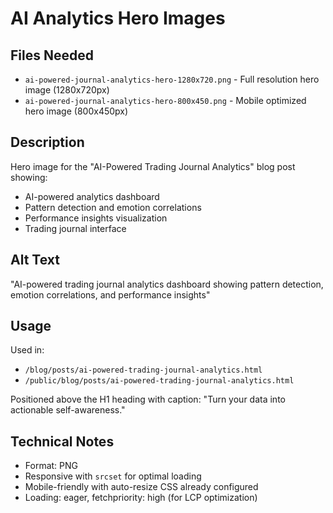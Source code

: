 # AI Analytics Hero Images

## Files Needed

- `ai-powered-journal-analytics-hero-1280x720.png` - Full resolution hero image (1280x720px)
- `ai-powered-journal-analytics-hero-800x450.png` - Mobile optimized hero image (800x450px)

## Description

Hero image for the "AI-Powered Trading Journal Analytics" blog post showing:
- AI-powered analytics dashboard
- Pattern detection and emotion correlations
- Performance insights visualization
- Trading journal interface

## Alt Text

"AI-powered trading journal analytics dashboard showing pattern detection, emotion correlations, and performance insights"

## Usage

Used in:
- `/blog/posts/ai-powered-trading-journal-analytics.html`
- `/public/blog/posts/ai-powered-trading-journal-analytics.html`

Positioned above the H1 heading with caption: "Turn your data into actionable self-awareness."

## Technical Notes

- Format: PNG
- Responsive with `srcset` for optimal loading
- Mobile-friendly with auto-resize CSS already configured
- Loading: eager, fetchpriority: high (for LCP optimization)

